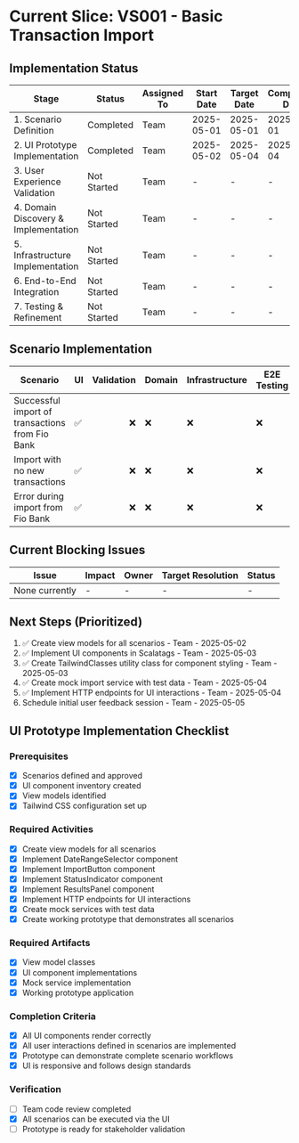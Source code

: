 # Current Slice: VS001 - Basic Transaction Import

## Implementation Status

| Stage | Status | Assigned To | Start Date | Target Date | Completion Date |
|-------|--------|-------------|------------|-------------|----------------|
| 1. Scenario Definition | Completed | Team | 2025-05-01 | 2025-05-01 | 2025-05-01 |
| 2. UI Prototype Implementation | Completed | Team | 2025-05-02 | 2025-05-04 | 2025-05-04 |
| 3. User Experience Validation | Not Started | Team | - | - | - |
| 4. Domain Discovery & Implementation | Not Started | Team | - | - | - |
| 5. Infrastructure Implementation | Not Started | Team | - | - | - |
| 6. End-to-End Integration | Not Started | Team | - | - | - |
| 7. Testing & Refinement | Not Started | Team | - | - | - |

## Scenario Implementation

| Scenario | UI | Validation | Domain | Infrastructure | E2E Testing | Status |
|----------|----|-----------:|--------|---------------|-------------|--------|
| Successful import of transactions from Fio Bank | ✅ | ❌ | ❌ | ❌ | ❌ | UI Completed |
| Import with no new transactions | ✅ | ❌ | ❌ | ❌ | ❌ | UI Completed |
| Error during import from Fio Bank | ✅ | ❌ | ❌ | ❌ | ❌ | UI Completed |

## Current Blocking Issues

| Issue | Impact | Owner | Target Resolution | Status |
|-------|--------|-------|------------------|--------|
| None currently | - | - | - | - |

## Next Steps (Prioritized)

1. ✅ Create view models for all scenarios - Team - 2025-05-02
2. ✅ Implement UI components in Scalatags - Team - 2025-05-03
3. ✅ Create TailwindClasses utility class for component styling - Team - 2025-05-03
4. ✅ Create mock import service with test data - Team - 2025-05-04
5. ✅ Implement HTTP endpoints for UI interactions - Team - 2025-05-04
6. Schedule initial user feedback session - Team - 2025-05-05

## UI Prototype Implementation Checklist

### Prerequisites
- [x] Scenarios defined and approved
- [x] UI component inventory created
- [x] View models identified
- [x] Tailwind CSS configuration set up

### Required Activities
- [x] Create view models for all scenarios
- [x] Implement DateRangeSelector component
- [x] Implement ImportButton component
- [x] Implement StatusIndicator component
- [x] Implement ResultsPanel component
- [x] Implement HTTP endpoints for UI interactions
- [x] Create mock services with test data
- [x] Create working prototype that demonstrates all scenarios

### Required Artifacts
- [x] View model classes
- [x] UI component implementations
- [x] Mock service implementation
- [x] Working prototype application

### Completion Criteria
- [x] All UI components render correctly
- [x] All user interactions defined in scenarios are implemented
- [x] Prototype can demonstrate complete scenario workflows
- [x] UI is responsive and follows design standards

### Verification
- [ ] Team code review completed
- [x] All scenarios can be executed via the UI
- [ ] Prototype is ready for stakeholder validation
